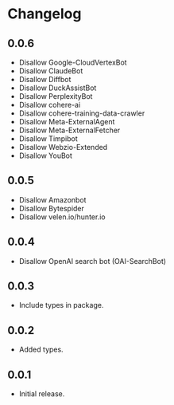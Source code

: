 Changelog
=========

0.0.6
-----

- Disallow Google-CloudVertexBot
- Disallow ClaudeBot
- Disallow Diffbot
- Disallow DuckAssistBot
- Disallow PerplexityBot
- Disallow cohere-ai
- Disallow cohere-training-data-crawler
- Disallow Meta-ExternalAgent
- Disallow Meta-ExternalFetcher
- Disallow Timpibot
- Disallow Webzio-Extended
- Disallow YouBot

0.0.5
-----

- Disallow Amazonbot
- Disallow Bytespider
- Disallow velen.io/hunter.io

0.0.4
-----

- Disallow OpenAI search bot (OAI-SearchBot)

0.0.3
-----

- Include types in package.

0.0.2
-----

- Added types.

0.0.1
-----

- Initial release.
